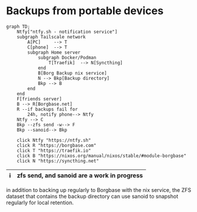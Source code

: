 # Backups from portable devices

```mermaid
graph TD;
    Ntfy["ntfy.sh - notification service"]
    subgraph Tailscale network
        A[PC]     --> T
        C[phone]  --> T
        subgraph Home server
            subgraph Docker/Podman
                T[Traefik]  --> N[Syncthing]
            end
            B[Borg Backup nix service]
            N --> Bkp[Backup directory]
            Bkp --> B
        end
    end
    F[friends server]
    B --> R[Borgbase.net]
    R --if backups fail for
        24h, notify phone--> Ntfy
    Ntfy --> C
    Bkp --zfs send -w--> F
    Bkp --sanoid--> Bkp
    
    click Ntfy "https://ntfy.sh"
    click R "https://borgbase.com"
    click T "https://traefik.io"
    click B "https://nixos.org/manual/nixos/stable/#module-borgbase"
    click N "https://syncthing.net"
```
| ℹ️ | zfs send, and sanoid are a work in progress |
|----|---------------------------------------------|

in addition to backing up regularly to Borgbase with the nix service, the ZFS dataset that contains the backup directory can use sanoid to snapshot regularly for local retention.

